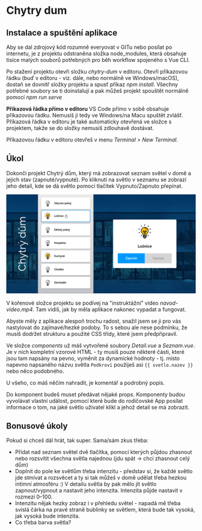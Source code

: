 # Chytry dum


## Instalace a spuštění aplikace

Aby se dal zdrojový kód rozumně everyovat v GITu nebo posílat po internetu, je z projektu odstraněna složka node_modules, která obsahuje tisíce malých souborů potřebných pro běh workflow spojeného s Vue CLI.

Po stažení projektu otevři složku *chytry-dum* v editoru. Otevři příkazovou řádku (buď v editoru - viz. dále, nebo normálně ve Windows/macOS), dostaň se dovnitř složky projektu a spusť příkaz *npm install*. Všechny potřebné soubory se ti doinstalují a pak můžeš projekt spouštět normálně pomocí *npm run serve*

**Příkazová řádka přímo v editoru**
VS Code přímo v sobě obsahuje příkazovou řádku. Nemusíš ji tedy ve Windows/na Macu spuštět zvlášť. Příkazová řádka v editoru je také automaticky otevřená ve složce s projektem, takže se do složky nemusíš zdlouhavě dostávat.

Příkazovou řádku v editoru otevřeš v menu *Terminal > New Terminal*.


## Úkol

Dokonči projekt Chytrý dům, který má zobrazovat seznam světel v domě a jejich stav (zapnuté/vypnuté). Po kliknutí na světlo v seznamu se zobrazí jeho detail, kde se dá světlo pomocí tlačítek Vypnuto/Zapnuto přepínat.

![Chytrý dům](navod-obrazek.jpg)

V kořenové složce projektu se podívej na "instruktážní" video *navod-video.mp4*. Tam vidíš, jak by měla aplikace nakonec vypadat a fungovat.

Abyste měly z aplikace alespoň trochu radost, snažil jsem se ji pro vás nastylovat do zajímavé/hezké podoby. To s sebou ale nese podmínku, že musíš dodržet strukturu a použité CSS třídy, které jsem předpřipravil.

Ve složce *components* už máš vytvořené soubory *Detail.vue* a *Seznam.vue*. Je v nich kompletní vzorové HTML - ty musíš pouze některé části, které jsou tam napsány na pevno, vyměnit za dynamické hodnoty - tj. místo napevno napsaného názvu světla `Podkroví` použiješ asi `{{ svetlo.nazev }}` nebo něco podobného.

U všeho, co máš něčím nahradit, je komentář a podrobný popis.

Do komponent budeš muset předávat nějaké props. Komponenty budou vyvolávat vlastní událost, pomocí které bude do rodičovské App posílat informace o tom, na jaké světlo uživatel klikl a jehož detail se má zobrazit.


## Bonusové úkoly

Pokud si chceš dál hrát, tak super. Sama/sám zkus třeba:

- Přidat nad seznam světel dvě tlačítka, pomocí kterých půjdou zhasnout nebo rozsvítit všechna světla najednou (jdu spát -> chci zhasnout celý dům)
- Doplnit do pole ke světlům třeba intenzitu - představ si, že každé světlo jde stmívat a rozsvěcet a ty si tak můžeš v domě udělat třeba hezkou intimní atmosféru :) V detailu světla by pak mělo jít světlo zapnout/vypnout a nastavit jeho intenzita. Intenzita půjde nastavit v rozmezí 0–100.
- Intenzitu nějak hezky zobraz i v přehledu světel - napadá mě třeba svislá čárka na pravé straně bublinky se světlem, která bude tak vysoká, jak vysoká bude intenzita.
- Co třeba barva světla?
